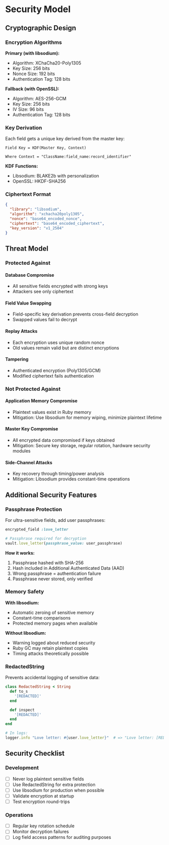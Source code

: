 # Security Model

## Cryptographic Design

### Encryption Algorithms

**Primary (with libsodium):**
- Algorithm: XChaCha20-Poly1305
- Key Size: 256 bits
- Nonce Size: 192 bits
- Authentication Tag: 128 bits

**Fallback (with OpenSSL):**
- Algorithm: AES-256-GCM
- Key Size: 256 bits
- IV Size: 96 bits
- Authentication Tag: 128 bits

### Key Derivation

Each field gets a unique key derived from the master key:

```
Field Key = KDF(Master Key, Context)

Where Context = "ClassName:field_name:record_identifier"
```

**KDF Functions:**
- Libsodium: BLAKE2b with personalization
- OpenSSL: HKDF-SHA256

### Ciphertext Format

```json
{
  "library": "libsodium",
  "algorithm": "xchacha20poly1305",
  "nonce": "base64_encoded_nonce",
  "ciphertext": "base64_encoded_ciphertext",
  "key_version": "v1_2504"
}
```

## Threat Model

### Protected Against

#### Database Compromise
- All sensitive fields encrypted with strong keys
- Attackers see only ciphertext

#### Field Value Swapping
- Field-specific key derivation prevents cross-field decryption
- Swapped values fail to decrypt

#### Replay Attacks
- Each encryption uses unique random nonce
- Old values remain valid but are distinct encryptions

#### Tampering
- Authenticated encryption (Poly1305/GCM)
- Modified ciphertext fails authentication

### Not Protected Against

#### Application Memory Compromise
- Plaintext values exist in Ruby memory
- Mitigation: Use libsodium for memory wiping, minimize plaintext lifetime

#### Master Key Compromise
- All encrypted data compromised if keys obtained
- Mitigation: Secure key storage, regular rotation, hardware security modules

#### Side-Channel Attacks
- Key recovery through timing/power analysis
- Mitigation: Libsodium provides constant-time operations

## Additional Security Features

### Passphrase Protection

For ultra-sensitive fields, add user passphrases:

```ruby
encrypted_field :love_letter

# Passphrase required for decryption
vault.love_letter(passphrase_value: user_passphrase)
```

**How it works:**
1. Passphrase hashed with SHA-256
2. Hash included in Additional Authenticated Data (AAD)
3. Wrong passphrase = authentication failure
4. Passphrase never stored, only verified

### Memory Safety

**With libsodium:**
- Automatic zeroing of sensitive memory
- Constant-time comparisons
- Protected memory pages when available

**Without libsodium:**
- Warning logged about reduced security
- Ruby GC may retain plaintext copies
- Timing attacks theoretically possible

### RedactedString

Prevents accidental logging of sensitive data:

```ruby
class RedactedString < String
  def to_s
    '[REDACTED]'
  end

  def inspect
    '[REDACTED]'
  end
end

# In logs:
logger.info "Love letter: #{user.love_letter}"  # => "Love letter: [REDACTED]"
```

## Security Checklist

### Development

- [ ] Never log plaintext sensitive fields
- [ ] Use RedactedString for extra protection
- [ ] Use libsodium for production when possible
- [ ] Validate encryption at startup
- [ ] Test encryption round-trips

### Operations

- [ ] Regular key rotation schedule
- [ ] Monitor decryption failures
- [ ] Log field access patterns for auditing purposes
